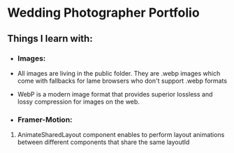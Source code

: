 # Wedding Photographer Portfolio

## Things I learn with: 

- ### Images: 
- All images are living in the public folder. They are .webp images which come with fallbacks for lame browsers who don't support .webp formats

- WebP is a modern image format that provides superior lossless and lossy compression for images on the web. 

- ### Framer-Motion:
1. AnimateSharedLayout component enables to perform layout animations between different components that share the same layoutId